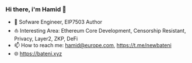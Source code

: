 ### Hi there, i'm Hamid 👋

- 🔭 Sofware Engineer, EIP7503 Author
- ⛵ Interesting Area: Ethereum Core Development, Censorship Resistant, Privacy, Layer2, ZKP, DeFi
- 📫 How to reach me: hamid@europe.com, https://t.me/newbateni
- 🌐 https://bateni.xyz
